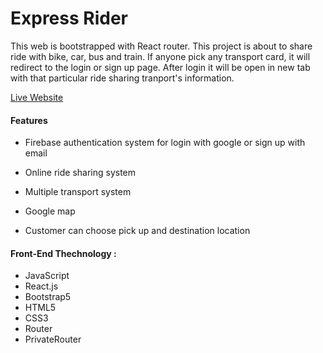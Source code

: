 # Express Rider

This web is bootstrapped with React router. This project is about to share ride with bike, car, bus and train. If anyone pick any transport card, it will redirect to the login or sign up page. After login it will be open in new tab with that particular ride sharing tranport's information. 

[Live Website](https://express-rider.netlify.app/)

#### Features
- Firebase authentication system for login with google or sign up with email

- Online ride sharing system

- Multiple transport system

- Google map

- Customer can choose pick up and destination location

#### Front-End Thechnology :
- JavaScript
- React.js
- Bootstrap5
- HTML5
- CSS3
- Router 
- PrivateRouter








